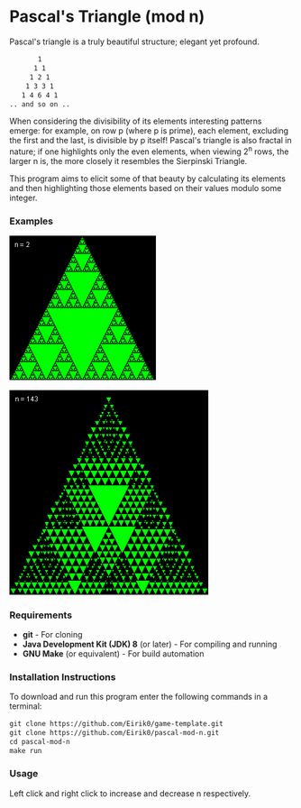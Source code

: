 # Pascal's Triangle (mod n)
Pascal's triangle is a truly beautiful structure; elegant yet profound.

```
       1
      1 1
     1 2 1
    1 3 3 1
   1 4 6 4 1
.. and so on ..
```

When considering the divisibility of its elements interesting patterns emerge: for example, on row p (where p is prime), each element, excluding the first and the last, is divisible by p itself! Pascal's triangle is also fractal in nature; if one highlights only the even elements, when viewing 2<sup>n</sup> rows, the larger n is, the more closely it resembles the Sierpinski Triangle.

This program aims to elicit some of that beauty by calculating its elements and then highlighting those elements based on their values modulo some integer.

### Examples
<p align="left">
  <img src="images/pascal-mod-2.png">
</p>
<p align="left">
  <img src="images/pascal-mod-143.png">
</p>

### Requirements
- **git** - For cloning
- **Java Development Kit (JDK) 8** (or later) - For compiling and running
- **GNU Make** (or equivalent) - For build automation

### Installation Instructions
To download and run this program enter the following commands in a terminal:

```
git clone https://github.com/Eirik0/game-template.git
git clone https://github.com/Eirik0/pascal-mod-n.git
cd pascal-mod-n
make run
```

### Usage
Left click and right click to increase and decrease n respectively.
